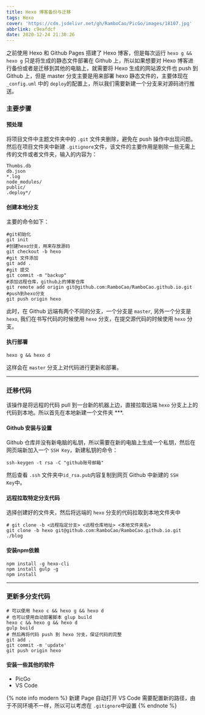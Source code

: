 ```yaml
---
title: Hexo 博客备份与迁移
tags: Hexo
cover: 'https://cdn.jsdelivr.net/gh/RamboCao/PicGo/images/18107.jpg'
abbrlink: c9eafdcf
date: 2020-12-24 21:30:26
---
```


之前使用 </code>Hexo</code> 和 </code>Github Pages</code> 搭建了 Hexo 博客，但是每次运行 <code>hexo g && hexo g</code> 只是将生成的静态文件部署在 Github 上，所以如果想要对 Hexo 博客进行备份或者是迁移到其他的电脑上，就需要将 Hexo 生成的网站源文件也 push 到 Github 上，但是 master 分支主要是用来部署 hexo 静态文件的，主要体现在 <code>_config.uml</code> 中的 <code>deploy</code>的配置上，所以我们需要新建一个分支来对源码进行推送。

### 主要步骤

#### 预处理
将项目文件中主题文件夹中的 <code>.git</code> 文件夹删除，避免在 push 操作中出现问题。然后在项目文件夹中新建 <code>.gitignore</code>文件，该文件的主要作用是剔除一些无需上传的文件或者文件夹，输入的内容为：

```gitignore
Thumbs.db
db.json
*.log
node_modules/
public/
.deploy*/
```

#### 创建本地分支
主要的命令如下：
```shell
#git初始化
git init
#创建hexo分支，用来存放源码
git checkout -b hexo
#git 文件添加
git add .
#git 提交
git commit -m "backup"
#添加远程仓库，github上的博客仓库
git remote add origin git@github.com:RamboCao/RamboCao.github.io.git
#push到hexo分支
git push origin hexo
```
此时，在 Github 远端有两个不同的分支，一个分支是 <code>master</code>, 另外一个分支是 <code>hexo</code>, 我们在书写代码的时候使用 <code>hexo</code> 分支，在提交源代码的时候使用 <code>hexo</code> 分支。

#### 执行部署
```shell
hexo g && hexo d
```
这样会在 <code>master</code> 分支上对代码进行更新和部署。

---
### 迁移代码
该操作是将远程的代码 pull 到一台新的机器上边，直接拉取远端 <code>hexo</code> 分支上上的代码到本地。所以首先在本地新建一个文件夹 ***.

#### Github 安装与设置
Github 仓库并没有新电脑的私钥，所以需要在新的电脑上生成一个私钥，然后在网页端新加入一个 <code>SSH Key</code>，新建私钥的命令：
```shell
ssh-keygen -t rsa -C "github账号邮箱"
```
然后查看 <code>.ssh</code> 文件夹中<code>id_rsa.pub</code>内容复制到网页 Github 中新建的 <code>SSH Key</code>中。

#### 远程拉取特定分支代码
选择创建好的文件夹，然后将远端的 <code>hexo</code> 分支的代码拉取到本地文件夹中
```shell
# git clone -b <远程指定分支> <远程仓库地址> <本地文件夹名>
git clone -b hexo git@github.com:RamboCao/RamboCao.github.io.git ./blog
```

#### 安装npm依赖
```shell
npm install -g hexo-cli
npm install gulp -g 
npm install
```
---
### 更新多分支代码
```shell
# 可以使用 hexo c && hexo g && hexo d 
# 也可以使用自动部署脚本 glup build
hexo c && hexo g && hexo d 
gulp build
# 然后再将代码 push 到 hexo 分支，保证代码的完整
git add .
git commit -m 'update'
git push origin hexo
```

#### 安装一些其他的软件
  - PicGo
  - VS Code

{% note info modern %}
  新建 Page 自动打开 VS Code 需要配置新的路径，由于不同环境不一样，所以可以考虑在 <code>.gitignore</code>中设置
{% endnote %}
